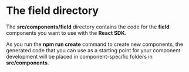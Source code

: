 # The **field** directory

The **src/components/field** directory contains the code for the **field** components you want to use with the **React SDK**.

As you run the **npm run  create** command to create new components, the generated code that you can use as a starting point for your component development will be placed in component-specific folders in **src/components**.
